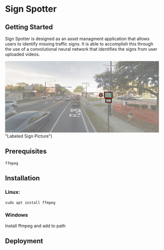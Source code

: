 # Sign Spotter

## Getting Started
<p>Sign Spotter is designed as an asset managment application that allows users to identify missing traffic signs. It is able to accomplish this through the use of a convolutional neural network that identifies the signs from user uploaded videos.</p>


![Labeled Sign Picture](./Labeled_Pic.jpg) "Labeled Sign Picture")

## Prerequisites

    ffmpeg

## Installation
### Linux:

    sudo apt install ffmpeg

### Windows
Install ffmpeg and add to path
    

## Deployment
